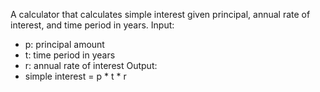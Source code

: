 A calculator that calculates simple interest given principal, annual rate of interest, and time period in years.
Input:
   - p: principal amount
   - t: time period in years
   - r: annual rate of interest
Output:
   - simple interest = p * t * r
